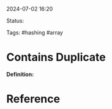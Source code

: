 2024-07-02 16:20

Status: 

Tags: #hashing #array 

# Contains Duplicate

**Definition:**
# Reference
